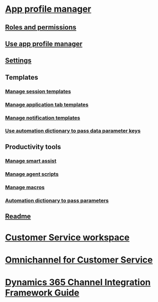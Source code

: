 # [App profile manager](overview.md)
## [Roles and permissions](security-roles.md)
## [Use app profile manager](app-profile-manager.md)
## [Settings](settings.md)

## Templates
### [Manage session templates](session-templates.md)
### [Manage application tab templates](application-tab-templates.md)
### [Manage notification templates](notification-templates.md)
### [Use automation dictionary to pass data parameter keys](automation-dictionary-keys.md)
## Productivity tools
### [Manage smart assist](smart-assist.md)
### [Manage agent scripts](agent-scripts.md)
### [Manage macros](macros.md)
### [Automation dictionary to pass parameters](automation-dictionary-keys.md)

## [Readme](https://go.microsoft.com/fwlink/p/?linkid=2141982)

# [Customer Service workspace](../customer-service/csw-overview.md)
# [Omnichannel for Customer Service](../omnichannel/omnichannel-customer-service-guide.md)
# [Dynamics 365 Channel Integration Framework Guide](../customer-service/channel-integration-framework/channel-integration-framework.md)